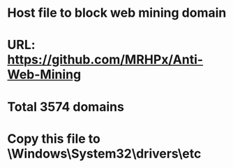 # Host file to block web mining domain
# URL: https://github.com/MRHPx/Anti-Web-Mining
# Total 3574 domains
# Copy this file to \Windows\System32\drivers\etc
